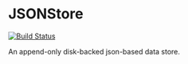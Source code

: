JSONStore
=========

[![Build Status](https://travis-ci.org/mindriot101/json-store.svg?branch=master)](https://travis-ci.org/mindriot101/json-store)

An append-only disk-backed json-based data store.
